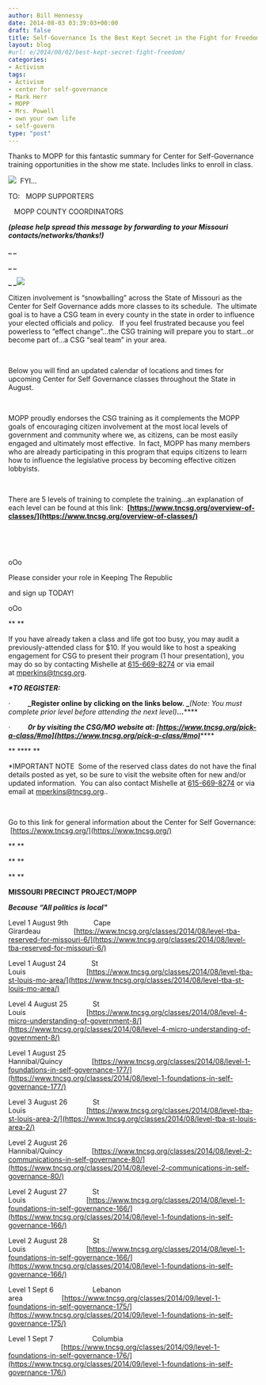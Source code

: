 ```yaml
---
author: Bill Hennessy
date: 2014-08-03 03:39:03+00:00
draft: false
title: Self-Governance Is the Best Kept Secret in the Fight for Freedom
layout: blog
#url: e/2014/08/02/best-kept-secret-fight-freedom/
categories:
- Activism
tags:
- Activism
- center for self-governance
- Mark Herr
- MOPP
- Mrs. Powell
- own your own life
- self-govern
type: "post"
---
```


Thanks to MOPP for this fantastic summary for Center for Self-Governance training opportunities in the show me state. Includes links to enroll in class.



![](https://ci4.googleusercontent.com/proxy/AB25pThntXDCZbx9fDevJj-gxU34GW0axmIVdztPnQET2f9GlVoiw5oWgMo3zYawHcGTyurbGxIQ7zZ37x8YUncBwX-RVEYvXGYLB4jexw=s0-d-e1-ft#https://www.moprecinctproject.org/index_htm_files/5842.png)
 FYI...









TO:   MOPP SUPPORTERS





   MOPP COUNTY COORDINATORS









**_(please help spread this message by forwarding to your Missouri contacts/networks/thanks!)_**





**_ _**





**_ _**





**_ _**![](https://ci4.googleusercontent.com/proxy/-8_jK5tAaNn_SvzfNirP7NPC3qzdKfPxxfLI5Na7ivGhgLvf7HrWBbf0CI63YXNuDw6tFvJcz_zuZwrOHIiYvQV8usLsdhvkc19MMmMWXyhSZRkhwQcvQkp0gETNiR4JOEFQZvaRvdpbmxlfMypfnrsICBc_hYAfPx7qOjkQ=s0-d-e1-ft#https://encrypted-tbn0.gstatic.com/images?q=tbn:ANd9GcQ8g-JgbLuHk4khkmF0kHpUKtiEIFsLS9oHRu6VXGsTPXBZu-zP)














Citizen involvement is “snowballing” across the State of Missouri as the Center for Self Governance adds more classes to its schedule.  The ultimate goal is to have a CSG team in every county in the state in order to influence your elected officials and policy.   If you feel frustrated because you feel powerless to “effect change”…the CSG training will prepare you to start...or become part of...a CSG “seal team” in your area. 





 





Below you will find an updated calendar of locations and times for upcoming Center for Self Governance classes throughout the State in August.   





 





MOPP proudly endorses the CSG training as it complements the MOPP goals of encouraging citizen involvement at the most local levels of government and community where we, as citizens, can be most easily engaged and ultimately most effective.  In fact, MOPP has many members who are already participating in this program that equips citizens to learn how to influence the legislative process by becoming effective citizen lobbyists.





 





There are 5 levels of training to complete the training...an explanation of each level can be found at this link:  **[https://www.tncsg.org/overview-of-classes/](https://www.tncsg.org/overview-of-classes/)**





 





 





oOo





Please consider your role in Keeping The Republic 





and sign up TODAY!





oOo





** **





If you have already taken a class and life got too busy, you may audit a previously-attended class for $10. If you would like to host a speaking engagement for CSG to present their program (1 hour presentation), you may do so by contacting Mishelle at [615-669-8274](tel:615-669-8274) or via email at [mperkins@tncsg.org](mailto:mperkins@tncsg.org).













**_*TO REGISTER:_**





·         **_Register online by clicking on the links below. _**_(Note: You must complete prior level before attending the next level)_**_…_******





·         **_0r by visiting the CSG/MO website at: [https://www.tncsg.org/pick-a-class/#mo](https://www.tncsg.org/pick-a-class/#mo)_******





** **** **





*IMPORTANT NOTE  Some of the reserved class dates do not have the final details posted as yet, so be sure to visit the website often for new and/or updated information.  You can also contact Mishelle at [615-669-8274](tel:615-669-8274) or via email at [mperkins@tncsg.org](mailto:mperkins@tncsg.org)..









 





Go to this link for general information about the Center for Self Governance:  [https://www.tncsg.org/](https://www.tncsg.org/)





** **





** **





** **





**MISSOURI PRECINCT PROJECT/MOPP**





**_Because “All politics is local"_**















Level 1 August 9th             Cape Girardeau                 [https://www.tncsg.org/classes/2014/08/level-tba-reserved-for-missouri-6/](https://www.tncsg.org/classes/2014/08/level-tba-reserved-for-missouri-6/)



Level 1 August 24             St Louis                               [https://www.tncsg.org/classes/2014/08/level-tba-st-louis-mo-area/](https://www.tncsg.org/classes/2014/08/level-tba-st-louis-mo-area/)



Level 4 August 25             St Louis                               [https://www.tncsg.org/classes/2014/08/level-4-micro-understanding-of-government-8/](https://www.tncsg.org/classes/2014/08/level-4-micro-understanding-of-government-8/)



Level 1 August 25             Hannibal/Quincy               [https://www.tncsg.org/classes/2014/08/level-1-foundations-in-self-governance-177/](https://www.tncsg.org/classes/2014/08/level-1-foundations-in-self-governance-177/)



Level 3 August 26             St Louis                               [https://www.tncsg.org/classes/2014/08/level-tba-st-louis-area-2/](https://www.tncsg.org/classes/2014/08/level-tba-st-louis-area-2/)



Level 2 August 26             Hannibal/Quincy               [https://www.tncsg.org/classes/2014/08/level-2-communications-in-self-governance-80/](https://www.tncsg.org/classes/2014/08/level-2-communications-in-self-governance-80/)



Level 2 August 27             St Louis                               [https://www.tncsg.org/classes/2014/08/level-1-foundations-in-self-governance-166/](https://www.tncsg.org/classes/2014/08/level-1-foundations-in-self-governance-166/)



Level 2 August 28             St Louis                               [https://www.tncsg.org/classes/2014/08/level-1-foundations-in-self-governance-166/](https://www.tncsg.org/classes/2014/08/level-1-foundations-in-self-governance-166/)



Level 1 Sept 6                    Lebanon area                    [https://www.tncsg.org/classes/2014/09/level-1-foundations-in-self-governance-175/](https://www.tncsg.org/classes/2014/09/level-1-foundations-in-self-governance-175/)



Level 1 Sept 7                    Columbia                            [https://www.tncsg.org/classes/2014/09/level-1-foundations-in-self-governance-176/](https://www.tncsg.org/classes/2014/09/level-1-foundations-in-self-governance-176/)


